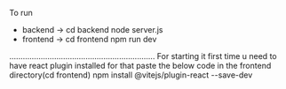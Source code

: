 To run 
* backend -> cd backend
             node server.js
* frontend -> cd frontend
              npm run dev

.................................................................
For starting it first time u need to have react plugin installed 
 for that paste the below code in the frontend directory(cd frontend)
       npm install @vitejs/plugin-react --save-dev
